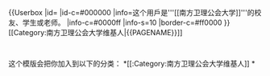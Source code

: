 {{Userbox
  |id=<!--[[File:SMULogo2.jpg|45px]]。注意合理使用之规定：“绝对不能将“合理使用”之图片，放入个人的用户页面进行展示。”-->
  |id-c=#000000
  |info=这个用戶是'''[[南方卫理公会大学]]'''的校友、学生或老师。
  |info-c=#0000ff
  |info-s=10
  |border-c=#ff0000
}} <includeonly>[[Category:南方卫理公会大学维基人|{{PAGENAME}}]]</includeonly>
<noinclude>
<p style="clear: both; padding-top: 2em">
这个模版会把你加入到以下的分类：
*[[:Category:南方卫理公会大学维基人]]
*
</p>
</noinclude>